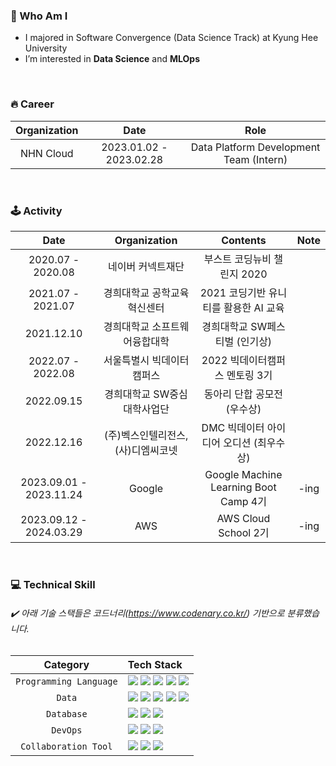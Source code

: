 
### 🙌 Who Am I
- I majored in Software Convergence (Data Science Track) at Kyung Hee University
- I’m interested in **Data Science** and **MLOps**
  
<br>

### 🔥 Career
| Organization | Date | Role |
|:---:|:---:|:---:|
| NHN Cloud  | 2023.01.02 - 2023.02.28 | Data Platform Development Team (Intern) |

<br>

### 🕹️ Activity

| Date | Organization | Contents | Note |
|:---:|:---:|:---:|:---:|
| 2020.07 - 2020.08 | 네이버 커넥트재단 | 부스트 코딩뉴비 챌린지 2020 | |
| 2021.07 - 2021.07 | 경희대학교 공학교육혁신센터 | 2021 코딩기반 유니티를 활용한 AI 교육 | |
| 2021.12.10 | 경희대학교 소프트웨어융합대학 | 경희대학교 SW페스티벌 (인기상) | |
| 2022.07 - 2022.08 | 서울특별시 빅데이터 캠퍼스 | 2022 빅데이터캠퍼스 멘토링 3기 | |
| 2022.09.15 | 경희대학교 SW중심대학사업단 | 동아리 단합 공모전 (우수상) | |
| 2022.12.16 | (주)벡스인텔리전스, (사)디엠씨코넷 | DMC 빅데이터 아이디어 오디션 (최우수상) | |
| 2023.09.01 - 2023.11.24 | Google | Google Machine Learning Boot Camp 4기 | -ing |
| 2023.09.12 - 2024.03.29 | AWS | AWS Cloud School 2기 | -ing |


<br>

### 💻 Technical Skill
###### ✔️ 아래 기술 스택들은 코드너리(https://www.codenary.co.kr/) 기반으로 분류했습니다.

| Category | Tech Stack |
|:---:|:---|
| `Programming Language` | <a href="" target="_blank"><img src="https://img.shields.io/badge/python-3776AB?style=flat&logo=python&logoColor=white"/></a> <a href="" target="_blank"><img src="https://img.shields.io/badge/sql-5294E2?style=flat&logo=sql&logoColor=white"/></a> <a href="" target="_blank"><img src="https://img.shields.io/badge/r-276DC3?style=flat&logo=r&logoColor=white"/></a> <a href="" target="_blank"><img src="https://img.shields.io/badge/cplusplus-00599C?style=flat&logo=cplusplus&logoColor=white"/></a> <a href="" target="_blank"><img src="https://img.shields.io/badge/c-A8B9CC?style=flat&logo=c&logoColor=white"/></a> |
| `Data` | <a href="" target="_blank"><img src="https://img.shields.io/badge/pytorch-EE4C2C?style=flat&logo=pytorch&logoColor=white"/></a> <a href="" target="_blank"><img src="https://img.shields.io/badge/apacheairflow-017CEE?style=flat&logo=apacheairflow&logoColor=white"/></a> <a href="" target="_blank"><img src="https://img.shields.io/badge/tableau-E97627?style=flat&logo=tableau&logoColor=white"/></a> <a href="" target="_blank"><img src="https://img.shields.io/badge/apachekafka-231F20?style=flat&logo=apachekafka&logoColor=white"/></a> <a href="" target="_blank"><img src="https://img.shields.io/badge/tensorflow-FF6F00?style=flat&logo=tensorflow&logoColor=white"/></a> |
| `Database` | <a href="" target="_blank"><img src="https://img.shields.io/badge/postgresql-4169E1?style=flat&logo=postgresql&logoColor=white"/></a> <a href="" target="_blank"><img src="https://img.shields.io/badge/mongodb-47A248?style=flat&logo=mongodb&logoColor=white"/></a> <a href="" target="_blank"><img src="https://img.shields.io/badge/oracleDB-F80000?style=flat&logo=oracle&logoColor=white"/></a> |
| `DevOps` | <a href="" target="_blank"><img src="https://img.shields.io/badge/docker-2496ED?style=flat&logo=docker&logoColor=white"/></a> <a href="" target="_blank"><img src="https://img.shields.io/badge/github-181717?style=flat&logo=github&logoColor=white"/></a> <a href="" target="_blank"><img src="https://img.shields.io/badge/kubernetes-326CE5?style=flat&logo=kubernetes&logoColor=white"/></a> |
| `Collaboration Tool` | <a href="" target="_blank"><img src="https://img.shields.io/badge/googlecolab-F9AB00?style=flat&logo=googlecolab&logoColor=white"/></a> <a href="" target="_blank"><img src="https://img.shields.io/badge/notion-000000?style=flat&logo=notion&logoColor=white"/></a> <a href="" target="_blank"><img src="https://img.shields.io/badge/slack-4A154B?style=flat&logo=slack&logoColor=white"/></a> |
